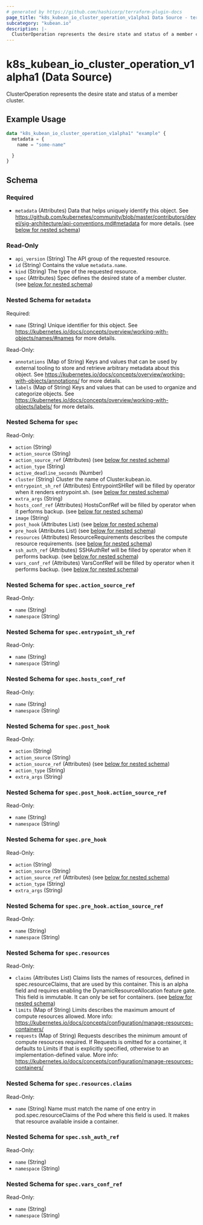 ```yaml
---
# generated by https://github.com/hashicorp/terraform-plugin-docs
page_title: "k8s_kubean_io_cluster_operation_v1alpha1 Data Source - terraform-provider-k8s"
subcategory: "kubean.io"
description: |-
  ClusterOperation represents the desire state and status of a member cluster.
---
```


# k8s_kubean_io_cluster_operation_v1alpha1 (Data Source)

ClusterOperation represents the desire state and status of a member cluster.

## Example Usage

```terraform
data "k8s_kubean_io_cluster_operation_v1alpha1" "example" {
  metadata = {
    name = "some-name"

  }
}
```

<!-- schema generated by tfplugindocs -->
## Schema

### Required

- `metadata` (Attributes) Data that helps uniquely identify this object. See https://github.com/kubernetes/community/blob/master/contributors/devel/sig-architecture/api-conventions.md#metadata for more details. (see [below for nested schema](#nestedatt--metadata))

### Read-Only

- `api_version` (String) The API group of the requested resource.
- `id` (String) Contains the value `metadata.name`.
- `kind` (String) The type of the requested resource.
- `spec` (Attributes) Spec defines the desired state of a member cluster. (see [below for nested schema](#nestedatt--spec))

<a id="nestedatt--metadata"></a>
### Nested Schema for `metadata`

Required:

- `name` (String) Unique identifier for this object. See https://kubernetes.io/docs/concepts/overview/working-with-objects/names/#names for more details.

Read-Only:

- `annotations` (Map of String) Keys and values that can be used by external tooling to store and retrieve arbitrary metadata about this object. See https://kubernetes.io/docs/concepts/overview/working-with-objects/annotations/ for more details.
- `labels` (Map of String) Keys and values that can be used to organize and categorize objects. See https://kubernetes.io/docs/concepts/overview/working-with-objects/labels/ for more details.


<a id="nestedatt--spec"></a>
### Nested Schema for `spec`

Read-Only:

- `action` (String)
- `action_source` (String)
- `action_source_ref` (Attributes) (see [below for nested schema](#nestedatt--spec--action_source_ref))
- `action_type` (String)
- `active_deadline_seconds` (Number)
- `cluster` (String) Cluster the name of Cluster.kubean.io.
- `entrypoint_sh_ref` (Attributes) EntrypointSHRef will be filled by operator when it renders entrypoint.sh. (see [below for nested schema](#nestedatt--spec--entrypoint_sh_ref))
- `extra_args` (String)
- `hosts_conf_ref` (Attributes) HostsConfRef will be filled by operator when it performs backup. (see [below for nested schema](#nestedatt--spec--hosts_conf_ref))
- `image` (String)
- `post_hook` (Attributes List) (see [below for nested schema](#nestedatt--spec--post_hook))
- `pre_hook` (Attributes List) (see [below for nested schema](#nestedatt--spec--pre_hook))
- `resources` (Attributes) ResourceRequirements describes the compute resource requirements. (see [below for nested schema](#nestedatt--spec--resources))
- `ssh_auth_ref` (Attributes) SSHAuthRef will be filled by operator when it performs backup. (see [below for nested schema](#nestedatt--spec--ssh_auth_ref))
- `vars_conf_ref` (Attributes) VarsConfRef will be filled by operator when it performs backup. (see [below for nested schema](#nestedatt--spec--vars_conf_ref))

<a id="nestedatt--spec--action_source_ref"></a>
### Nested Schema for `spec.action_source_ref`

Read-Only:

- `name` (String)
- `namespace` (String)


<a id="nestedatt--spec--entrypoint_sh_ref"></a>
### Nested Schema for `spec.entrypoint_sh_ref`

Read-Only:

- `name` (String)
- `namespace` (String)


<a id="nestedatt--spec--hosts_conf_ref"></a>
### Nested Schema for `spec.hosts_conf_ref`

Read-Only:

- `name` (String)
- `namespace` (String)


<a id="nestedatt--spec--post_hook"></a>
### Nested Schema for `spec.post_hook`

Read-Only:

- `action` (String)
- `action_source` (String)
- `action_source_ref` (Attributes) (see [below for nested schema](#nestedatt--spec--post_hook--action_source_ref))
- `action_type` (String)
- `extra_args` (String)

<a id="nestedatt--spec--post_hook--action_source_ref"></a>
### Nested Schema for `spec.post_hook.action_source_ref`

Read-Only:

- `name` (String)
- `namespace` (String)



<a id="nestedatt--spec--pre_hook"></a>
### Nested Schema for `spec.pre_hook`

Read-Only:

- `action` (String)
- `action_source` (String)
- `action_source_ref` (Attributes) (see [below for nested schema](#nestedatt--spec--pre_hook--action_source_ref))
- `action_type` (String)
- `extra_args` (String)

<a id="nestedatt--spec--pre_hook--action_source_ref"></a>
### Nested Schema for `spec.pre_hook.action_source_ref`

Read-Only:

- `name` (String)
- `namespace` (String)



<a id="nestedatt--spec--resources"></a>
### Nested Schema for `spec.resources`

Read-Only:

- `claims` (Attributes List) Claims lists the names of resources, defined in spec.resourceClaims, that are used by this container.  This is an alpha field and requires enabling the DynamicResourceAllocation feature gate.  This field is immutable. It can only be set for containers. (see [below for nested schema](#nestedatt--spec--resources--claims))
- `limits` (Map of String) Limits describes the maximum amount of compute resources allowed. More info: https://kubernetes.io/docs/concepts/configuration/manage-resources-containers/
- `requests` (Map of String) Requests describes the minimum amount of compute resources required. If Requests is omitted for a container, it defaults to Limits if that is explicitly specified, otherwise to an implementation-defined value. More info: https://kubernetes.io/docs/concepts/configuration/manage-resources-containers/

<a id="nestedatt--spec--resources--claims"></a>
### Nested Schema for `spec.resources.claims`

Read-Only:

- `name` (String) Name must match the name of one entry in pod.spec.resourceClaims of the Pod where this field is used. It makes that resource available inside a container.



<a id="nestedatt--spec--ssh_auth_ref"></a>
### Nested Schema for `spec.ssh_auth_ref`

Read-Only:

- `name` (String)
- `namespace` (String)


<a id="nestedatt--spec--vars_conf_ref"></a>
### Nested Schema for `spec.vars_conf_ref`

Read-Only:

- `name` (String)
- `namespace` (String)

